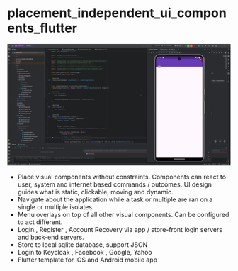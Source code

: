 # placement_independent_ui_components_flutter
![Demo](https://github.com/sunsetZaaZa/placement_independent_ui_components_flutter/blob/main/smoke_trail.gif)

* Place visual components without constraints. Components can react to user, system and internet based commands / outcomes. UI design guides what is static, clickable, moving and dynamic.
* Navigate about the application while a task or multiple are ran on a single or multiple isolates.
* Menu overlays on top of all other visual components. Can be configured to act different.
* Login , Register , Account Recovery via app / store-front login servers and back-end servers.
* Store to local sqlite database, support JSON
* Login to Keycloak , Facebook , Google, Yahoo
* Flutter template for iOS and Android mobile app
